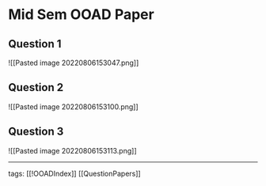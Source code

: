 # Mid Sem OOAD Paper
## Question 1
![[Pasted image 20220806153047.png]]

## Question 2
![[Pasted image 20220806153100.png]]

## Question 3
![[Pasted image 20220806153113.png]]

---
tags: [[!OOADIndex]] [[QuestionPapers]]